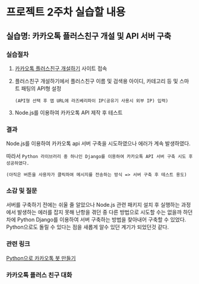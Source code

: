 # 프로젝트 2주차 실습할 내용

## 실습명: 카카오톡 플러스친구 개설 및 API 서버 구축

### 실습절차
1. [카카오톡 플러스친구 개설하기](https://center-pf.kakao.com/) 사이트 접속
2. 플러스친구 개설하기에서 플러스친구 이름 및 검색용 아이디, 카테고리 등 및 스마트 패팅의 API형 설정

    ```(API형 선택 후 앱 URL에 라즈베리파이 IP(공유기 사용시 외부 IP) 입력)```
3. Node.js를 이용하여 카카오톡 API 제작 후 테스트

### 결과
Node.js를 이용하여 카카오톡 api 서버 구축을 시도하였으나 에러가 계속 발생하였다.

따라서 ```Python 라이브러리 중 하나인 Django를 이용하여 카카오톡 API 서버 구축 시도 후 성공하였다.```

```(아직은 버튼을 사용자가 클릭하여 메시지를 전송하는 방식 => 서버 구축 후 테스트 용도)```

### 소감 및 질문
서버를 구축하기 전에는 쉬울 줄 알았으나 Node.js 관련 패키지 설치 후 실행하는 과정에서 발생하는 에러를 잡지 못해
난항을 겪던 중 다른 방법으로 시도할 수는 없을까 하던 차에 Python Django를 이용하여 서버 구축하는 방법을 찾아내어 구축할 수 있었다.
Python으로도 돌릴 수 있다는 점을 새롭게 알수 있던 계기가 되었던것 같다.

### 관련 링크
[Python으로 카카오톡 봇 만들기](http://mandu-mandu.tistory.com/67)

### 카카오톡 플러스 친구 대화
